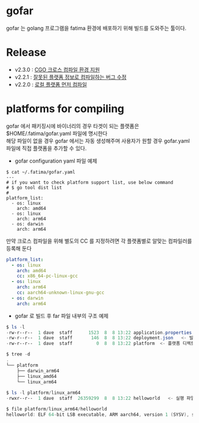 # gofar

gofar 는 golang 프로그램을 fatima 환경에 배포하기 위해 빌드를 도와주는 툴이다.

# Release

- v2.3.0 : [CGO 크로스 컴파일 환경 지원](https://github.com/fatima-go/gofar/issues/15)
- v2.2.1 : [잘못된 플랫폼 정보로 컴파일하는 버그 수정](https://github.com/fatima-go/gofar/issues/13)
- v2.2.0 : [로컬 플랫폼 먼저 컴파일](https://github.com/fatima-go/gofar/issues/11)

# platforms for compiling

gofar 에서 패키징시에 바이너리의 경우 타겟이 되는 플랫폼은 $HOME/.fatima/gofar.yaml 파일에 명시한다<br>
해당 파일이 없을 경우 gofar 에서는 자동 생성해주며 사용자가 원할 경우 gofar.yaml 파일에 직접 플랫폼을 추가할 수 있다.

- gofar configuration yaml 파일 예제
```shell
$ cat ~/.fatima/gofar.yaml
---
# if you want to check platform support list, use below command
# $ go tool dist list
# 
platform_list:
  - os: linux
    arch: amd64
  - os: linux
    arch: arm64
  - os: darwin
    arch: arm64
```

만약 크로스 컴파일을 위해 별도의 CC 를 지정하려면 각 플랫폼별로 알맞는 컴파일러를 등록해 둔다

```yaml
platform_list:
  - os: linux
    arch: amd64
    cc: x86_64-pc-linux-gcc
  - os: linux
    arch: arm64
    cc: aarch64-unknown-linux-gnu-gcc
  - os: darwin
    arch: arm64
```

- gofar 로 빌드 후 far 파일 내부의 구조 예제
```powershell
$ ls -l
-rw-r--r--  1 dave  staff      1523  8  8 13:22 application.properties   <- process config 파일
-rw-r--r--  1 dave  staff       146  8  8 13:22 deployment.json   <- 빌드배포 정보 파일
-rw-r--r--  1 dave  staff         0  8  8 13:22 platform  <- 플랫폼 디렉토리

$ tree -d
.
└── platform
    ├── darwin_arm64
    ├── linux_amd64
    └── linux_arm64
    
$ ls -l platform/linux_arm64
-rwxr--r--  1 dave  staff  26359299  8  8 13:22 helloworld   <- 실행 파일

$ file platform/linux_arm64/helloworld
helloworld: ELF 64-bit LSB executable, ARM aarch64, version 1 (SYSV), statically linked, not stripped
```

